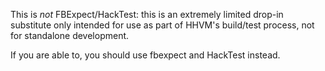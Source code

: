 This is *not* FBExpect/HackTest: this is an extremely limited drop-in substitute
only intended for use as part of HHVM's build/test process, not for standalone
development.

If you are able to, you should use fbexpect and HackTest instead.
